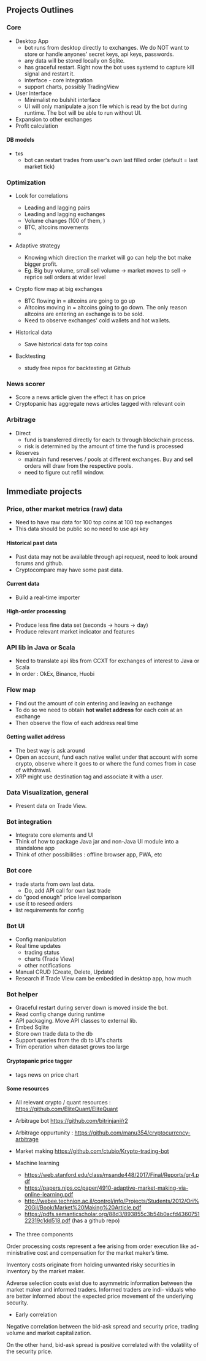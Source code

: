 
## Projects Outlines
### Core
- Desktop App
    - bot runs from desktop directly to exchanges. We do NOT want to store or handle anyones' secret keys, api keys, passwords.
    - any data will be stored locally on Sqlite.
    - has graceful restart. Right now the bot uses systemd to capture kill signal and restart it.
    - interface - core integration
    - support charts, possibly TradingView
- User Interface
    - Minimalist no bulshit interface
    - UI will only manipulate a json file which is read by the bot during runtime. The bot will be able to run without UI.
- Expansion to other exchanges
- Profit calculation

#### DB models
- txs
    - bot can restart trades from user's own last filled order (default = last market tick)

### Optimization
- Look for correlations
    - Leading and lagging pairs
    - Leading and lagging exchanges
    - Volume changes (100 of them, )
    - BTC, altcoins movements
    -

- Adaptive strategy  
    - Knowing which direction the market will go can help the bot make bigger profit.
    - Eg. Big buy volume, small sell volume -> market moves to sell -> reprice sell orders at wider level

- Crypto flow map at big exchanges
    - BTC flowing in = altcoins are going to go up
    - Altcoins moving in = altcoins going to go down. The only reason altcoins are entering an exchange is to be sold.
    - Need to observe exchanges' cold wallets and hot wallets.

- Historical data
    - Save historical data for top coins

- Backtesting
    - study free repos for backtesting at Github


### News scorer
- Score a news article given the effect it has on price
- Cryptopanic has aggregate news articles tagged with relevant coin  


### Arbitrage
- Direct
    - fund is transferred directly for each tx through blockchain process.
    - risk is determined by the amount of time the fund is processed
- Reserves
    - maintain fund reserves / pools at different exchanges. Buy and sell orders will draw from the respective pools.
    - need to figure out refill window.


## Immediate projects
### Price, other market metrics (raw) data
- Need to have raw data for 100 top coins at 100 top exchanges
- This data should be public so no need to use api key 

#### Historical past data 
- Past data may not be available through api request, need to look around forums and github.
- Cryptocompare may have some past data. 

#### Current data
- Build a real-time importer

#### High-order processing
- Produce less fine data set (seconds -> hours -> day) 
- Produce relevant market indicator and features 

### API lib in Java or Scala
- Need to translate api libs from CCXT for exchanges of interest to Java or Scala
- In order : OkEx, Binance, Huobi

### Flow map
- Find out the amount of coin entering and leaving an exchange
- To do so we need to obtain **hot wallet address** for each coin at an exchange
- Then observe the flow of each address real time

#### Getting wallet address
- The best way is ask around
- Open an account, fund each native wallet under that account with some crypto, observe where it goes to or where the fund comes from in case of withdrawal.
- XRP might use destination tag and associate it with a user. 

### Data Visualization, general
- Present data on Trade View. 

### Bot integration
- Integrate core elements and UI
- Think of how to package Java jar and non-Java UI module into a standalone app
- Think of other possibilities : offline browser app, PWA, etc

### Bot core
- trade starts from own last data. 
    - Do, add API call for own last trade 
- do "good enough" price level comparison
- use it to reseed orders
- list requirements for config

### Bot UI
- Config manipulation
- Real time updates 
    - trading status 
    - charts (Trade View)
    - other notifications
- Manual CRUD (Create, Delete, Update) 
- Research if Trade View cam be embedded in desktop app, how much

### Bot helper
- Graceful restart during server down is moved inside the bot. 
- Read config change during runtime
- API packaging. Move API classes to external lib. 
- Embed Sqlite 
- Store own trade data to the db 
- Support queries from the db to UI's charts
- Trim operation when dataset grows too large

#### Cryptopanic price tagger
- tags news on price chart


#### Some resources
- All relevant crypto / quant resources : https://github.com/EliteQuant/EliteQuant
- Arbitrage bot https://github.com/bitrinjani/r2
- Arbitrage oppurtunity : https://github.com/manu354/cryptocurrency-arbitrage
- Market making https://github.com/ctubio/Krypto-trading-bot


- Machine learning
    - https://web.stanford.edu/class/msande448/2017/Final/Reports/gr4.pdf
    - https://papers.nips.cc/paper/4910-adaptive-market-making-via-online-learning.pdf
    - http://webee.technion.ac.il/control/info/Projects/Students/2012/Ori%20Gil/Book/Market%20Making%20Article.pdf
    - https://pdfs.semanticscholar.org/88d3/893855c3b54b0acfd436075122319c1dd518.pdf (has a github repo)


####
-  The three components

Order processing costs represent a fee arising from order execution like ad-
ministrative cost and compensation for the market maker’s time.  

Inventory costs  originate  from  holding  unwanted  risky  securities  in  inventory  by  the
market maker.  

Adverse selection costs exist due to asymmetric information
between the market maker and informed traders.  Informed traders are indi-
viduals who are better informed about the expected price movement of the
underlying  security.


- Early correlation

Negative correlation between the bid-ask spread and security price, trading
volume  and  market  capitalization.   

On  the  other  hand,  bid-ask  spread  is
positive correlated with the volatility of the security price.

